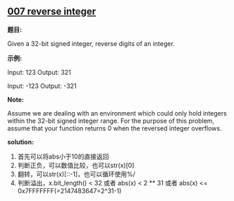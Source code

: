 ## [007 reverse integer](https://leetcode.com/problems/reverse-integer/description/)

**题目:**

Given a 32-bit signed integer, reverse digits of an integer.


**示例:**

Input: 123
Output:  321

Input: -123
Output: -321


**Note:**

Assume we are dealing with an environment which could only hold integers within the 32-bit signed integer range. For the purpose of this problem, assume that your function returns 0 when the reversed integer overflows.


**solution:**
1. 首先可以将abs小于10的直接返回
2. 判断正负，可以数值比较，也可以str(x)[0]
3. 翻转，可以str(x)[::-1]，也可以循环使用%/
4. 判断溢出，x.bit_length() < 32 或者 abs(x) < 2 ** 31 或者 abs(x) <= 0x7FFFFFFF(=2147483647=2^31-1)
